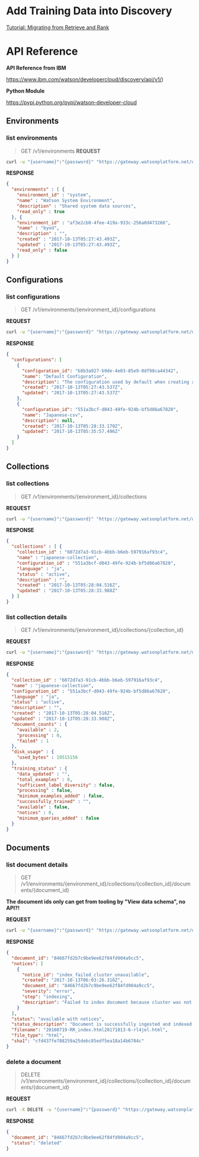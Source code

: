 # Add Training Data into Discovery

[Tutorial: Migrating from Retrieve and Rank](https://console.bluemix.net/docs/services/discovery/migrate-rnr-tut.html#adding-training-data-into-discovery)

# API Reference

**API Reference from IBM**

https://www.ibm.com/watson/developercloud/discovery/api/v1/)

**Python Module**

https://pypi.python.org/pypi/watson-developer-cloud

## Environments

### list environments

> GET /v1/environments
**REQUEST**

```bash
curl -u "{username}":"{password}" "https://gateway.watsonplatform.net/discovery/api/v1/environments?version=2017-09-01"
```
**RESPONSE**

```json
{
  "environments" : [ {
    "environment_id" : "system",
    "name" : "Watson System Environment",
    "description" : "Shared system data sources",
    "read_only" : true
  }, {
    "environment_id" : "af3e2cb0-4fee-419a-933c-256a0d473266",
    "name" : "byod",
    "description" : "",
    "created" : "2017-10-13T05:27:43.493Z",
    "updated" : "2017-10-13T05:27:43.493Z",
    "read_only" : false
  } ]
}
```

## Configurations

### list configurations

> GET /v1/environments/{environment_id}/configurations

**REQUEST**

```bash
curl -u "{username}":"{password}" "https://gateway.watsonplatform.net/discovery/api/v1/environments/{environment_id}/configurations?version=2017-09-01"
```

**RESPONSE**

```json
{
  "configurations": [
    {
      "configuration_id": "b8b3a927-b9de-4e03-85e9-0df98ca44342",
      "name": "Default Configuration",
      "description": "The configuration used by default when creating a new collection without specifying a configuration_id.",
      "created": "2017-10-13T05:27:43.537Z",
      "updated": "2017-10-13T05:27:43.537Z"
    },
    {
      "configuration_id": "551a3bcf-d043-49fe-924b-bf5d86a67820",
      "name": "Japanese-csv",
      "description": null,
      "created": "2017-10-13T05:28:33.170Z",
      "updated": "2017-10-13T05:35:57.496Z"
    }
  ]
}
```

## Collections

### list collections

> GET /v1/environments/{environment_id}/collections

**REQUEST**

```bash
curl -u "{username}":"{password}" "https://gateway.watsonplatform.net/discovery/api/v1/environments/{environment_id}/collections?version=2017-09-01"
```

**RESPONSE**

```json
{
  "collections" : [ {
    "collection_id" : "6072d7a3-91cb-4bbb-b6eb-597916af93c4",
    "name" : "japanese-collection",
    "configuration_id" : "551a3bcf-d043-49fe-924b-bf5d86a67820",
    "language" : "ja",
    "status" : "active",
    "description" : "",
    "created" : "2017-10-13T05:28:04.516Z",
    "updated" : "2017-10-13T05:28:33.988Z"
  } ]
}
```

### list collection details

> GET /v1/environments/{environment\_id}/collections/{collection_id}

**REQUEST**

```bash
curl -u "{username}":"{password}" "https://gateway.watsonplatform.net/discovery/api/v1/environments/{environment_id}/collections/{collection_id}?version=2017-09-01"
```

**RESPONSE**

```json
{
  "collection_id" : "6072d7a3-91cb-4bbb-b6eb-597916af93c4",
  "name" : "japanese-collection",
  "configuration_id" : "551a3bcf-d043-49fe-924b-bf5d86a67820",
  "language" : "ja",
  "status" : "active",
  "description" : "",
  "created" : "2017-10-13T05:28:04.516Z",
  "updated" : "2017-10-13T05:28:33.988Z",
  "document_counts" : {
    "available" : 2,
    "processing" : 0,
    "failed" : 1
  },
  "disk_usage" : {
    "used_bytes" : 19515156
  },
  "training_status" : {
    "data_updated" : "",
    "total_examples" : 0,
    "sufficient_label_diversity" : false,
    "processing" : false,
    "minimum_examples_added" : false,
    "successfully_trained" : "",
    "available" : false,
    "notices" : 0,
    "minimum_queries_added" : false
  }
}
```

## Documents

### list document details

> GET /v1/environments/{environment\_id}/collections/{collection\_id}/documents/{document_id}

**The document ids only can get from tooling by "View data schema", no API?!**

**REQUEST**

```bash
curl -u "{username}":"{password}" "https://gateway.watsonplatform.net/discovery/api/v1/environments/{environment_id}/collections/{collection_id}/documents/{document_id}?version=2017-09-01"
```

**RESPONSE**

```json
{
  "document_id": "84667fd2b7c9be9ee62f84fd904a9cc5",
  "notices": [
    {
      "notice_id": "index_failed_cluster_unavailable",
      "created": "2017-10-13T06:03:26.316Z",
      "document_id": "84667fd2b7c9be9ee62f84fd904a9cc5",
      "severity": "error",
      "step": "indexing",
      "description": "Failed to index document because cluster was not available."
    }
  ],
  "status": "available with notices",
  "status_description": "Document is successfully ingested and indexed, but with some warnings",
  "filename": "20160719-RR_index.html20171013-6-rl4jel.html",
  "file_type": "html",
  "sha1": "cfd437fe788259a25debc85edf5ea18a14b6704c"
}
```

### delete a document

> DELETE /v1/environments/{environment\_id}/collections/{collection\_id}/documents/{document_id}

**REQUEST**

```bash
curl -X DELETE -u "{username}":"{password}" "https://gateway.watsonplatform.net/discovery/api/v1/environments/{environment_id}/collections/{collection_id}/documents/{document_id}?version=2017-09-01"
```

**RESPONSE**

```json
{
  "document_id": "84667fd2b7c9be9ee62f84fd904a9cc5",
  "status": "deleted"
}
```


